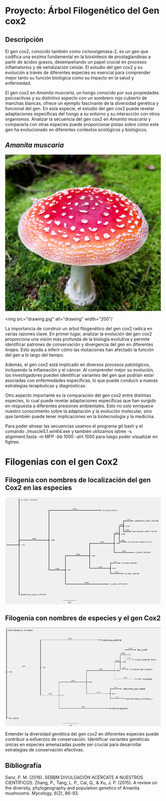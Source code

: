 # Proyecto: Árbol Filogenético del Gen cox2

## Descripción

El gen cox2, conocido también como ciclooxigenasa-2, es un gen que codifica una enzima fundamental en la biosíntesis de prostaglandinas a partir de ácidos grasos, desempeñando un papel crucial en procesos inflamatorios y de señalización celular. El estudio del gen cox2 y su evolución a través de diferentes especies es esencial para comprender mejor tanto su función biológica como su impacto en la salud y enfermedad.

El gen cox2 en *Amanita muscaria*, un hongo conocido por sus propiedades psicoactivas y su distintivo aspecto con un sombrero rojo cubierto de manchas blancas, ofrece un ejemplo fascinante de la diversidad genética y funcional del gen. En esta especie, el estudio del gen cox2 puede revelar adaptaciones específicas del hongo a su entorno y su interacción con otros organismos. Analizar la secuencia del gen cox2 en *Amanita muscaria* y compararla con otras especies puede proporcionar pistas sobre cómo este gen ha evolucionado en diferentes contextos ecológicos y biológicos.

## *Amanita muscaria*

![Amanita muscaria](amanita-muscaria-150877020597u.jpg)


<img src="drawing.jpg" alt="drawing" width="200"/ 

La importancia de construir un árbol filogenético del gen cox2 radica en varias razones clave. En primer lugar, analizar la evolución del gen cox2 proporciona una visión más profunda de la biología evolutiva y permite identificar patrones de conservación y divergencia del gen en diferentes linajes. Esto ayuda a inferir cómo las mutaciones han afectado la función del gen a lo largo del tiempo.

Además, el gen cox2 está implicado en diversos procesos patológicos, incluyendo la inflamación y el cáncer. Al comprender mejor su evolución, los investigadores pueden identificar variantes del gen que podrían estar asociadas con enfermedades específicas, lo que puede conducir a nuevas estrategias terapéuticas y diagnósticas.

Otro aspecto importante es la comparación del gen cox2 entre distintas especies, lo cual puede revelar adaptaciones específicas que han surgido en respuesta a diferentes presiones ambientales. Esto no solo enriquece nuestro conocimiento sobre la adaptación y la evolución molecular, sino que también puede tener implicaciones en la biotecnología y la medicina.


Para poder alinear las secuencias usamos el programa git bash y el comando ./muscle5.1.win64.exe y también utilizamos iqtree -s alignment.fasta -m MFP -bb 1000 -alrt 1000 para luego poder visualizar en figtree.



# Filogenias con el gen Cox2

## Filogenia con nombres de localización del gen Cox2 en las especies

![Filogenia con nombres de localización del gen Cox2 en las especies](fiilogenia%20gen.png)

## Filogenia con nombres de especies y el gen Cox2

![Filogenia con nombres de especies y el gen Cox2](filogenia%20nombre.png)


Entender la diversidad genética del gen cox2 en diferentes especies puede contribuir a esfuerzos de conservación. Identificar variantes genéticas únicas en especies amenazadas puede ser crucial para desarrollar estrategias de conservación efectivas.

## Bibliografía

Sanz, P. M. (2016). SEBBM DIVULGACIÓN ACÉRCATE A NUESTROS CIENTÍFICOS.
Zhang, P., Tang, L. P., Cai, Q., & Xu, J. P. (2015). A review on the diversity, phylogeography and population genetics of Amanita mushrooms. Mycology, 6(2), 86-93.




